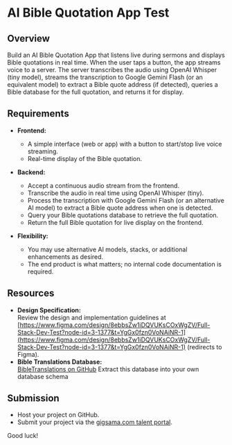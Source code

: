 # AI Bible Quotation App Test

## Overview
Build an AI Bible Quotation App that listens live during sermons and displays Bible quotations in real time. When the user taps a button, the app streams voice to a server. The server transcribes the audio using OpenAI Whisper (tiny model), streams the transcription to Google Gemini Flash (or an equivalent model) to extract a Bible quote address (if detected), queries a Bible database for the full quotation, and returns it for display.

## Requirements
- **Frontend:**  
  - A simple interface (web or app) with a button to start/stop live voice streaming.  
  - Real-time display of the Bible quotation.

- **Backend:**  
  - Accept a continuous audio stream from the frontend.  
  - Transcribe the audio in real time using OpenAI Whisper (tiny).  
  - Process the transcription with Google Gemini Flash (or an alternative AI model) to extract a Bible quote address when one is detected.  
  - Query your Bible quotations database to retrieve the full quotation.  
  - Return the full Bible quotation for live display on the frontend.

- **Flexibility:**  
  - You may use alternative AI models, stacks, or additional enhancements as desired.  
  - The end product is what matters; no internal code documentation is required.
 
## Resources
- **Design Specification:**  
  Review the design and implementation guidelines at [https://www.figma.com/design/8ebbsZw1iDQVUKsCOxWgZV/Full-Stack-Dev-Test?node-id=3-1377&t=YgGx0fzn0VoNAiNR-1](https://www.figma.com/design/8ebbsZw1iDQVUKsCOxWgZV/Full-Stack-Dev-Test?node-id=3-1377&t=YgGx0fzn0VoNAiNR-1) (redirects to Figma).
- **Bible Translations Database:**  
  [BibleTranslations on GitHub](https://github.com/jadenzaleski/BibleTranslations)
  Extract this database into your own database schema

## Submission
- Host your project on GitHub.  
- Submit your project via the [gigsama.com talent portal](https://talent.gigsama.com/).

Good luck!
